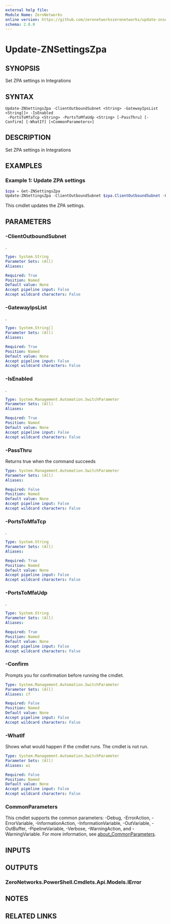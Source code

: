 ```yaml
---
external help file:
Module Name: ZeroNetworks
online version: https://github.com/zeronetworkszeronetworks/update-znsettingszpa
schema: 2.0.0
---
```


# Update-ZNSettingsZpa

## SYNOPSIS
Set ZPA settings in Integrations

## SYNTAX

```
Update-ZNSettingsZpa -ClientOutboundSubnet <String> -GatewayIpsList <String[]> -IsEnabled
 -PortsToMfaTcp <String> -PortsToMfaUdp <String> [-PassThru] [-Confirm] [-WhatIf] [<CommonParameters>]
```

## DESCRIPTION
Set ZPA settings in Integrations

## EXAMPLES

### Example 1: Update ZPA settings
```powershell
$zpa = Get-ZNSettingsZpa
Update-ZNSettingsZpa -ClientOutboundSubnet $zpa.ClientOutboundSubnet -GatewayIpsList $zpa.GatewayIpsList -IsEnabled:$zpa.IsEnabled -PortsToMfaTcp $zpa.PortsToMfaTcp -PortsToMfaUdp "21"

```

This cmdlet updates the ZPA settings.

## PARAMETERS

### -ClientOutboundSubnet
.

```yaml
Type: System.String
Parameter Sets: (All)
Aliases:

Required: True
Position: Named
Default value: None
Accept pipeline input: False
Accept wildcard characters: False
```

### -GatewayIpsList
.

```yaml
Type: System.String[]
Parameter Sets: (All)
Aliases:

Required: True
Position: Named
Default value: None
Accept pipeline input: False
Accept wildcard characters: False
```

### -IsEnabled
.

```yaml
Type: System.Management.Automation.SwitchParameter
Parameter Sets: (All)
Aliases:

Required: True
Position: Named
Default value: None
Accept pipeline input: False
Accept wildcard characters: False
```

### -PassThru
Returns true when the command succeeds

```yaml
Type: System.Management.Automation.SwitchParameter
Parameter Sets: (All)
Aliases:

Required: False
Position: Named
Default value: None
Accept pipeline input: False
Accept wildcard characters: False
```

### -PortsToMfaTcp
.

```yaml
Type: System.String
Parameter Sets: (All)
Aliases:

Required: True
Position: Named
Default value: None
Accept pipeline input: False
Accept wildcard characters: False
```

### -PortsToMfaUdp
.

```yaml
Type: System.String
Parameter Sets: (All)
Aliases:

Required: True
Position: Named
Default value: None
Accept pipeline input: False
Accept wildcard characters: False
```

### -Confirm
Prompts you for confirmation before running the cmdlet.

```yaml
Type: System.Management.Automation.SwitchParameter
Parameter Sets: (All)
Aliases: cf

Required: False
Position: Named
Default value: None
Accept pipeline input: False
Accept wildcard characters: False
```

### -WhatIf
Shows what would happen if the cmdlet runs.
The cmdlet is not run.

```yaml
Type: System.Management.Automation.SwitchParameter
Parameter Sets: (All)
Aliases: wi

Required: False
Position: Named
Default value: None
Accept pipeline input: False
Accept wildcard characters: False
```

### CommonParameters
This cmdlet supports the common parameters: -Debug, -ErrorAction, -ErrorVariable, -InformationAction, -InformationVariable, -OutVariable, -OutBuffer, -PipelineVariable, -Verbose, -WarningAction, and -WarningVariable. For more information, see [about_CommonParameters](http://go.microsoft.com/fwlink/?LinkID=113216).

## INPUTS

## OUTPUTS

### ZeroNetworks.PowerShell.Cmdlets.Api.Models.IError

## NOTES

## RELATED LINKS

